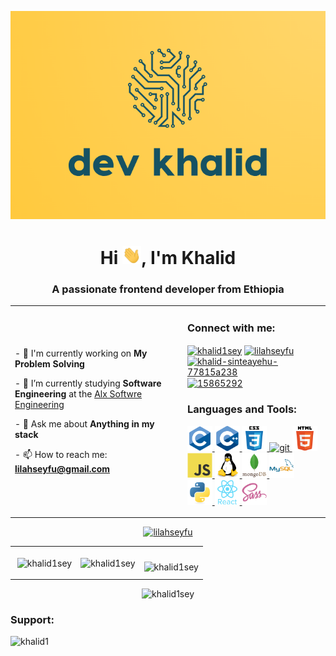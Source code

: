 ![Khalid1sey_banner](https://github.com/khalid1sey/khalid1sey/blob/main/Screenshot%20(40).png)
<h1 align="center">Hi <img src="https://github.com/aysuarex/aysuarex/blob/main/wave.gif" width="30px">, I'm  Khalid</h1>

<h3 align="center">A passionate frontend developer from Ethiopia</h3>

<table>
  <tr>
    <td>
      <p>- 🔭 I'm currently working on <b>My Problem Solving </b></p>
      <p>- 🌱 I’m currently studying <b>Software Engineering</b> at the <a href=https://alx.com target="_blank">Alx Softwre Engineering</a></p>
      <p>- 💬 Ask me about <b>Anything in my stack</b></p>
      <p>- 📫 How to reach me: <b><a href=mailto:lilahseyfu@gmail.com alt=email target="_blank">lilahseyfu@gmail.com</a></b></p>
<!--       <p>- ⚡ Fun fact: <b>I'm a graduate of the ALX Software Engineering Programme (cohort 5)</b></p> -->
    </td>
    <td>
      <h3 align="left">Connect with me:</h3>
<p align="left">
<a href="https://codepen.io/khalid1sey" target="blank"><img align="center" src="https://raw.githubusercontent.com/rahuldkjain/github-profile-readme-generator/master/src/images/icons/Social/codepen.svg" alt="khalid1sey" height="30" width="40" /></a>
<a href="https://twitter.com/lilahseyfu" target="blank"><img align="center" src="https://raw.githubusercontent.com/rahuldkjain/github-profile-readme-generator/master/src/images/icons/Social/twitter.svg" alt="lilahseyfu" height="30" width="40" /></a>
<a href="https://linkedin.com/in/khalid-sinteayehu-77815a238" target="blank"><img align="center" src="https://raw.githubusercontent.com/rahuldkjain/github-profile-readme-generator/master/src/images/icons/Social/linked-in-alt.svg" alt="khalid-sinteayehu-77815a238" height="30" width="40" /></a>
<a href="https://stackoverflow.com/users/15865292" target="blank"><img align="center" src="https://raw.githubusercontent.com/rahuldkjain/github-profile-readme-generator/master/src/images/icons/Social/stack-overflow.svg" alt="15865292" height="30" width="40" /></a>
</p>
      <h3 align="left">Languages and Tools:</h3>
      <p align="left"> 
<a href="https://www.cprogramming.com/" target="_blank" rel="noreferrer"> <img src="https://raw.githubusercontent.com/devicons/devicon/master/icons/c/c-original.svg" alt="c" width="40" height="40"/> </a> <a href="https://www.w3schools.com/cpp/" target="_blank" rel="noreferrer"> <img src="https://raw.githubusercontent.com/devicons/devicon/master/icons/cplusplus/cplusplus-original.svg" alt="cplusplus" width="40" height="40"/> </a> <a href="https://www.w3schools.com/css/" target="_blank" rel="noreferrer"> <img src="https://raw.githubusercontent.com/devicons/devicon/master/icons/css3/css3-original-wordmark.svg" alt="css3" width="40" height="40"/> </a> <a href="https://git-scm.com/" target="_blank" rel="noreferrer"> <img src="https://www.vectorlogo.zone/logos/git-scm/git-scm-icon.svg" alt="git" width="40" height="40"/> </a> <a href="https://www.w3.org/html/" target="_blank" rel="noreferrer"> <img src="https://raw.githubusercontent.com/devicons/devicon/master/icons/html5/html5-original-wordmark.svg" alt="html5" width="40" height="40"/> </a> <a href="https://developer.mozilla.org/en-US/docs/Web/JavaScript" target="_blank" rel="noreferrer"> <img src="https://raw.githubusercontent.com/devicons/devicon/master/icons/javascript/javascript-original.svg" alt="javascript" width="40" height="40"/> </a> <a href="https://www.linux.org/" target="_blank" rel="noreferrer"> <img src="https://raw.githubusercontent.com/devicons/devicon/master/icons/linux/linux-original.svg" alt="linux" width="40" height="40"/> </a> <a href="https://www.mongodb.com/" target="_blank" rel="noreferrer"> <img src="https://raw.githubusercontent.com/devicons/devicon/master/icons/mongodb/mongodb-original-wordmark.svg" alt="mongodb" width="40" height="40"/> </a> <a href="https://www.mysql.com/" target="_blank" rel="noreferrer"> <img src="https://raw.githubusercontent.com/devicons/devicon/master/icons/mysql/mysql-original-wordmark.svg" alt="mysql" width="40" height="40"/> </a> <a href="https://www.python.org" target="_blank" rel="noreferrer"> <img src="https://raw.githubusercontent.com/devicons/devicon/master/icons/python/python-original.svg" alt="python" width="40" height="40"/> </a> <a href="https://reactjs.org/" target="_blank" rel="noreferrer"> <img src="https://raw.githubusercontent.com/devicons/devicon/master/icons/react/react-original-wordmark.svg" alt="react" width="40" height="40"/> </a> <a href="https://sass-lang.com" target="_blank" rel="noreferrer"> <img src="https://raw.githubusercontent.com/devicons/devicon/master/icons/sass/sass-original.svg" alt="sass" width="40" height="40"/> </a> </p>
    </td>
  </tr>
 
</table>
 <p align="center"> <a href="https://twitter.com/lilahseyfu" target="blank"><img src="https://img.shields.io/twitter/follow/lilahseyfu?logo=twitter&style=for-the-badge" alt="lilahseyfu" /></a> </p>

<table>
  <tr>
    <td>
             <p>&nbsp;<img align="center" src="https://github-readme-stats.vercel.app/api?username=khalid1sey&show_icons=true&count_private=true&theme=react&hide_border=true&bg_color=1d2a3a" alt="khalid1sey" /></p>
    </td>
    <td>
            <p><img align="center" src="https://github-readme-streak-stats.herokuapp.com/?user=khalid1sey&stroke=ffffff&background=1d2a3a&ring=5BCDEC&fire=5BCDEC&currStreakNum=ffffff&currStreakLabel=5BCDEC&sideNums=ffffff&sideLabels=ffffff&dates=ffffff&hide_border=true" alt="khalid1sey" /></p>
    </td>
    <td>
      <p><img align="left" src="https://github-readme-stats.vercel.app/api/top-langs?username=khalid1sey&langs_count=6&count_private=true&layout=compact&theme=react&hide_border=true&bg_color=1d2a3a" alt="khalid1sey" /></p>
    </td>
  </tr>

</table>
  <p align="center"> <img src="https://komarev.com/ghpvc/?username=khalid1sey&label=Profile%20views&color=0e75b6&style=flat" alt="khalid1sey" /> </p>


<h3 align="left">Support:</h3>
<p><a href="https://ko-fi.com/khalid1"> <img align="left" src="https://cdn.ko-fi.com/cdn/kofi3.png?v=3" height="50" width="210" alt="khalid1" /></a></p><br><br>


